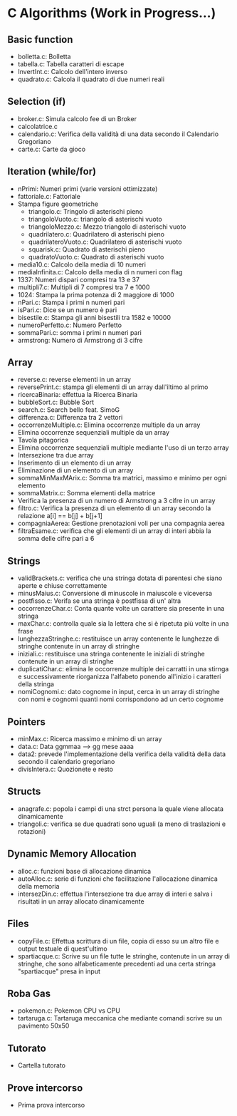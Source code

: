 # C Algorithms (Work in Progress...)
## Basic function
  - bolletta.c: Bolletta
  - tabella.c: Tabella caratteri di escape
  - InvertInt.c: Calcolo dell'intero inverso
  - quadrato.c: Calcola il quadrato di due numeri reali
  
## Selection (if)
  - broker.c: Simula calcolo fee di un Broker
  - calcolatrice.c
  - calendario.c: Verifica della validità di una data secondo il Calendario Gregoriano
  - carte.c: Carte da gioco

## Iteration (while/for)
  - nPrimi: Numeri primi (varie versioni ottimizzate)
  - fattoriale.c: Fattoriale
  - Stampa figure geometriche
    - triangolo.c: Tringolo di asterischi pieno
    - triangoloVuoto.c: triangolo di asterischi vuoto
    - triangoloMezzo.c: Mezzo triangolo di asterischi vuoto
    - quadrilatero.c: Quadrilatero di asterischi pieno
    - quadrilateroVuoto.c: Quadrilatero di asterischi vuoto
    - squarisk.c: Quadrato di asterischi pieno
    - quadratoVuoto.c: Quadrato di asterischi vuoto
  - media10.c: Calcolo della media di 10 numeri
  - mediaInfinita.c: Calcolo della media di n numeri con flag
  - 1337: Numeri dispari compresi tra 13 e 37
  - multipli7.c: Multipli di 7 compresi tra 7 e 1000
  - 1024: Stampa la prima potenza di 2 maggiore di 1000
  - nPari.c: Stampa i primi n numeri pari
  - isPari.c: Dice se un numero è pari
  - bisestile.c: Stampa gli anni bisestili tra 1582 e 10000
  - numeroPerfetto.c: Numero Perfetto
  - sommaPari.c: somma i primi n numeri pari
  - armstrong: Numero di Armstrong di 3 cifre
## Array
  - reverse.c: reverse elementi in un array
  - reversePrint.c: stampa gli elementi di un array dall'iltimo al primo
  - ricercaBinaria: effettua la Ricerca Binaria
  - bubbleSort.c: Bubble Sort
  - search.c: Search bello feat. SimoG
  - differenza.c: Differenza tra 2 vettori 
  - occorrenzeMultiple.c: Elimina occorrenze multiple da un array
  - Elimina occorrenze sequenziali multiple da un array
  - Tavola pitagorica
  - Elimina occorrenze sequenziali multiple mediante l'uso di un terzo array
  - Intersezione tra due array
  - Inserimento di un elemento di un array
  - Eliminazione di un elemento di un array
  - sommaMinMaxMArix.c: Somma tra matrici, massimo e minimo per ogni elemento
  - sommaMatrix.c: Somma elementi della matrice
  - Verifica la presenza di un numero di Armstrong a 3 cifre in un array
  - filtro.c: Verifica la presenza di un elemento di un array secondo la relazione a[i] == b[j] +     b[j+1]
  - compagniaAerea: Gestione prenotazioni voli per una compagnia aerea
  - filtraEsame.c: verifica che gli elementi di un array di interi abbia la somma delle cifre pari a 6
## Strings
  - validBrackets.c: verifica che una stringa dotata di parentesi che siano aperte e chiuse correttamente
  - minusMaius.c: Conversione di minuscole in maiuscole e viceversa
  - postfisso.c: Verifa se una stringa è postfissa di un' altra
  - occorrenzeChar.c: Conta quante volte un carattere sia presente in una stringa
  - maxChar.c: controlla quale sia la lettera che si è ripetuta più volte in una frase
  - lunghezzaStringhe.c: restituisce un array contenente le lunghezze di stringhe contenute in un array di stringhe
  - iniziali.c: restituisce una stringa contenente le iniziali di stringhe contenute in un array di stringhe
  - duplicatiChar.c: elimina le occorrenze multiple dei carratti in una stirnga e successivamente riorganizza l'alfabeto ponendo all'inizio i caratteri della stringa
  - nomiCognomi.c: dato cognome in input, cerca in un array di stringhe con nomi e cognomi quanti nomi corrispondono ad un certo cognome 
## Pointers
  - minMax.c: Ricerca massimo e minimo di un array
  - data.c: Data ggmmaa --> gg mese aaaa
  - data2: prevede l'implementazione della verifica della validità della data secondo il calendario gregoriano
  - divisIntera.c: Quozionete e resto
## Structs
  - anagrafe.c: popola i campi di una strct persona la quale viene allocata dinamicamente
  - triangoli.c: verifica se due quadrati sono uguali (a meno di traslazioni e rotazioni)
## Dynamic Memory Allocation
  - alloc.c: funzioni base di allocazione dinamica
  - autoAlloc.c: serie di funzioni che facilitazione l'allocazione dinamica della memoria
  - intersezDin.c: effettua l'intersezione tra due array di interi e salva i risultati in un array allocato dinamicamente
## Files
  - copyFile.c: Effettua scrittura di un file, copia di esso su un altro file e output testuale di quest'ultimo
  - spartiacque.c: Scrive su un file tutte le stringhe, contenute in un array di stringhe, che sono alfabeticamente precedenti ad una certa stringa "spartiacque" presa in input 
## Roba Gas
  - pokemon.c: Pokemon CPU vs CPU
  - tartaruga.c: Tartaruga meccanica che mediante comandi scrive su un pavimento 50x50
## Tutorato
  - Cartella tutorato
## Prove intercorso
  - Prima prova intercorso
